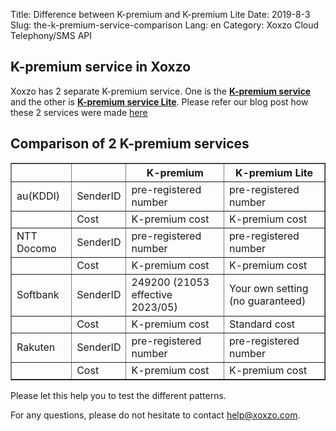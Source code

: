 Title: Difference between K-premium and K-premium Lite
Date: 2019-8-3
Slug: the-k-premium-service-comparison
Lang: en
Category: Xoxzo Cloud Telephony/SMS API

## K-premium service in Xoxzo

Xoxzo has 2 separate K-premium service.
One is the [**K-premium service**](https://help.xoxzo.com/en/xoxzo-cloud-telephony/articles/the-k-premium-service/)  
and the other is [**K-premium service Lite**]({filename}/the-k-premium-lite-en.md).
Please refer our blog post how these 2 services were made [here](https://blog.xoxzo.com/en/2018/06/25/kpremium-lite-notice/)

## Comparison of 2 K-premium services

<div class="table-responsive">
  <table border="1" cellpadding="10" cellspacing="1">
    <tr>
      <th></th>
      <th></th>
      <th>K-premium</th>
      <th>K-premium Lite</th>
    </tr>
    <tr>
      <td>au(KDDI)</td>
      <td>SenderID</td>
      <td>pre-registered number</td>
      <td>pre-registered number</td>
    </tr>
    <tr>
      <td></td>
      <td>Cost</td>
      <td>K-premium cost</td>
      <td>K-premium cost</td>
    </tr>
    <tr>
      <td>NTT Docomo</td>
      <td>SenderID</td>
      <td>pre-registered number</td>
      <td>pre-registered number</td>
    </tr>
    <tr>
      <td></td>
      <td>Cost</td>
      <td>K-premium cost</td>
      <td>K-premium cost</td>
    </tr>
    <tr>
      <td>Softbank</td>
      <td>SenderID</td>
      <td>249200 (21053 effective 2023/05) </td>
      <td>Your own setting (no guaranteed)</td>
    </tr>
    <tr>
      <td></td>
      <td>Cost</td>
      <td>K-premium cost</td>
      <td>Standard cost</td>
    </tr>
    <tr>
      <td>Rakuten</td>
      <td>SenderID</td>
      <td>pre-registered number</td>
      <td>pre-registered number</td>
    </tr>
    <tr>
      <td></td>
      <td>Cost</td>
      <td>K-premium cost</td>
      <td>K-premium cost</td>
    </tr>
  </table>
</div>

Please let this help you to test the different patterns.

For any questions, please do not hesitate to contact help@xoxzo.com.
